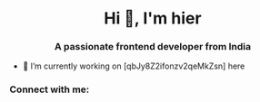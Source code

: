 <h1 align="center">Hi 👋, I'm hier</h1>
<h3 align="center">A passionate frontend developer from India</h3>

- 🔭 I’m currently working on [qbJy8Z2ifonzv2qeMkZsn] here

<h3 align="left">Connect with me:</h3>
<p align="left">
</p>

